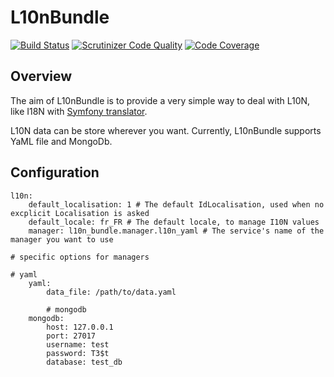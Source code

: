 L10nBundle
==========

[![Build Status](https://travis-ci.org/lafourchette/L10nBundle.svg?branch=master)](https://travis-ci.org/lafourchette/L10nBundle) [![Scrutinizer Code Quality](https://scrutinizer-ci.com/g/lafourchette/L10nBundle/badges/quality-score.png?s=77af0dc7eed34c47d0b264469ab2031c21d6f968)](https://scrutinizer-ci.com/g/lafourchette/L10nBundle/) [![Code Coverage](https://scrutinizer-ci.com/g/lafourchette/L10nBundle/badges/coverage.png?s=d6df93262b412bb71ecb7fd1365077ad919e660a)](https://scrutinizer-ci.com/g/lafourchette/L10nBundle/)

Overview
--------

The aim of L10nBundle is to provide a very simple way to deal with L10N, like I18N with [Symfony translator](http://symfony.com/doc/current/components/translation/usage.html "Using the Translator").

L10N data can be store wherever you want.
Currently, L10nBundle supports YaML file and MongoDb.


Configuration
-------------

    l10n:
        default_localisation: 1 # The default IdLocalisation, used when no excplicit Localisation is asked
        default_locale: fr_FR # The default locale, to manage I10N values
        manager: l10n_bundle.manager.l10n_yaml # The service's name of the manager you want to use
        
    # specific options for managers
    
    # yaml
        yaml:
            data_file: /path/to/data.yaml
    
            # mongodb
        mongodb:
            host: 127.0.0.1
            port: 27017
            username: test
            password: T3$t
            database: test_db
        
    